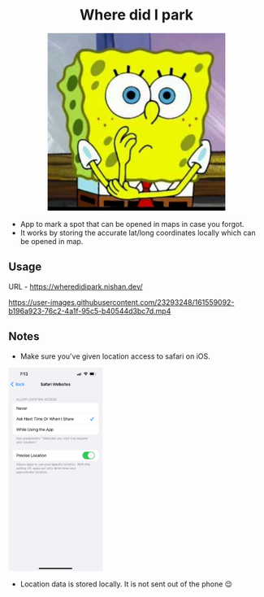 <h1 align="center">Where did I park</h1>

<p align="center">
  <img width="350" src="/logo.png" alt="sponge bob thinking">
</p>

- App to mark a spot that can be opened in maps in case you forgot.
- It works by storing the accurate lat/long coordinates locally which can be opened in map.

## Usage

URL - https://wheredidipark.nishan.dev/

https://user-images.githubusercontent.com/23293248/161559092-b196a923-76c2-4a1f-95c5-b40544d3bc7d.mp4

## Notes

- Make sure you've given location access to safari on iOS.

 <img height="400" src="/location-safari.jpeg" alt="safari location setting">

- Location data is stored locally. It is not sent out of the phone 😌
